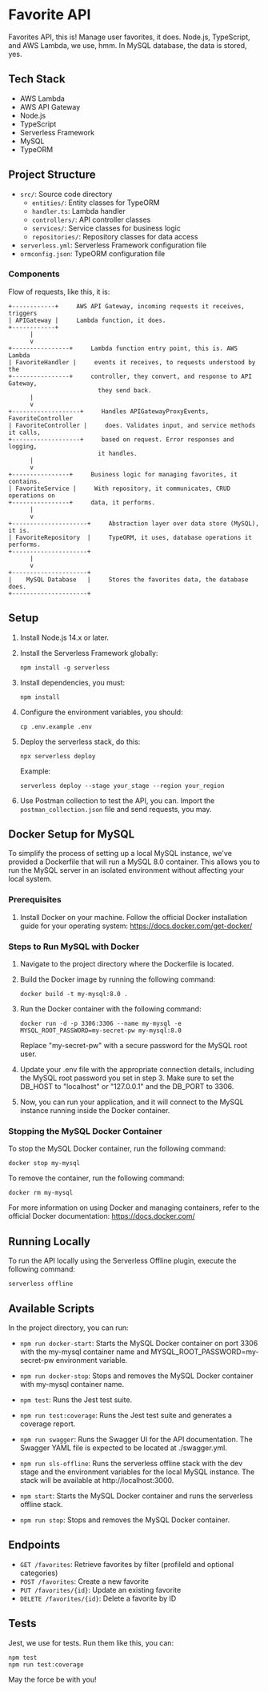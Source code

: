 # Favorite API

Favorites API, this is! Manage user favorites, it does. Node.js, TypeScript, and AWS Lambda, we use, hmm. In MySQL database, the data is stored, yes.

## Tech Stack

- AWS Lambda
- AWS API Gateway
- Node.js
- TypeScript
- Serverless Framework
- MySQL
- TypeORM

## Project Structure

- `src/`: Source code directory
  - `entities/`: Entity classes for TypeORM
  - `handler.ts`: Lambda handler
  - `controllers/`: API controller classes
  - `services/`: Service classes for business logic
  - `repositories/`: Repository classes for data access
- `serverless.yml`: Serverless Framework configuration file
- `ormconfig.json`: TypeORM configuration file

### Components

Flow of requests, like this, it is:

```
+------------+     AWS API Gateway, incoming requests it receives, triggers
| APIGateway |     Lambda function, it does.
+------------+
      |
      v
+----------------+     Lambda function entry point, this is. AWS Lambda
| FavoriteHandler |     events it receives, to requests understood by the
+----------------+     controller, they convert, and response to API Gateway,
                         they send back.
      |
      v
+-------------------+     Handles APIGatewayProxyEvents, FavoriteController
| FavoriteController |     does. Validates input, and service methods it calls,
+-------------------+     based on request. Error responses and logging,
                         it handles.
      |
      v
+----------------+     Business logic for managing favorites, it contains.
| FavoriteService |     With repository, it communicates, CRUD operations on
+----------------+     data, it performs.
      |
      v
+---------------------+     Abstraction layer over data store (MySQL), it is.
| FavoriteRepository  |     TypeORM, it uses, database operations it performs.
+---------------------+
      |
      v
+---------------------+
|    MySQL Database   |     Stores the favorites data, the database does.
+---------------------+
```

## Setup

1. Install Node.js 14.x or later.

2. Install the Serverless Framework globally:

   ```
   npm install -g serverless
   ```

3. Install dependencies, you must:

   ```
   npm install
   ```

4. Configure the environment variables, you should:

   ```
   cp .env.example .env
   ```

5. Deploy the serverless stack, do this:

   ```
   npx serverless deploy
   ```

   Example:

   ```
   serverless deploy --stage your_stage --region your_region
   ```

6. Use Postman collection to test the API, you can. Import the `postman_collection.json` file and send requests, you may.

## Docker Setup for MySQL

To simplify the process of setting up a local MySQL instance, we've provided a Dockerfile that will run a MySQL 8.0 container. This allows you to run the MySQL server in an isolated environment without affecting your local system.

### Prerequisites

1. Install Docker on your machine. Follow the official Docker installation guide for your operating system: https://docs.docker.com/get-docker/

### Steps to Run MySQL with Docker

1. Navigate to the project directory where the Dockerfile is located.

2. Build the Docker image by running the following command:

   ```
   docker build -t my-mysql:8.0 .
   ```

3. Run the Docker container with the following command:

   ```
   docker run -d -p 3306:3306 --name my-mysql -e MYSQL_ROOT_PASSWORD=my-secret-pw my-mysql:8.0
   ```

   Replace "my-secret-pw" with a secure password for the MySQL root user.

4. Update your .env file with the appropriate connection details, including the MySQL root password you set in step 3. Make sure to set the DB_HOST to "localhost" or "127.0.0.1" and the DB_PORT to 3306.

5. Now, you can run your application, and it will connect to the MySQL instance running inside the Docker container.

### Stopping the MySQL Docker Container

To stop the MySQL Docker container, run the following command:

```
docker stop my-mysql
```

To remove the container, run the following command:

```
docker rm my-mysql
```

For more information on using Docker and managing containers, refer to the official Docker documentation: https://docs.docker.com/

## Running Locally

To run the API locally using the Serverless Offline plugin, execute the following command:

```
serverless offline
```

## Available Scripts

In the project directory, you can run:

- `npm run docker-start`: Starts the MySQL Docker container on port 3306 with the my-mysql container name and MYSQL_ROOT_PASSWORD=my-secret-pw environment variable.

- `npm run docker-stop`: Stops and removes the MySQL Docker container with my-mysql container name.

- `npm test`: Runs the Jest test suite.

- `npm run test:coverage`: Runs the Jest test suite and generates a coverage report.

- `npm run swagger`: Runs the Swagger UI for the API documentation. The Swagger YAML file is expected to be located at ./swagger.yml.

- `npm run sls-offline`: Runs the serverless offline stack with the dev stage and the environment variables for the local MySQL instance. The stack will be available at http://localhost:3000.

- `npm start`: Starts the MySQL Docker container and runs the serverless offline stack.

- `npm run stop`: Stops and removes the MySQL Docker container.

## Endpoints

- `GET /favorites`: Retrieve favorites by filter (profileId and optional categories)
- `POST /favorites`: Create a new favorite
- `PUT /favorites/{id}`: Update an existing favorite
- `DELETE /favorites/{id}`: Delete a favorite by ID

## Tests

Jest, we use for tests. Run them like this, you can:

```
npm test
npm run test:coverage
```

May the force be with you!
